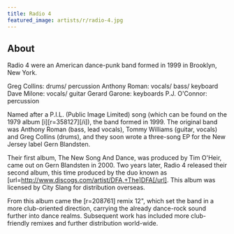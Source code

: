 ```yaml
---
title: Radio 4
featured_image: artists/r/radio-4.jpg
---
```

## About

Radio 4 were an American dance-punk band formed in 1999 in Brooklyn, New York.

Greg Collins: drums/ percussion
Anthony Roman: vocals/ bass/ keyboard
Dave Milone: vocals/ guitar
Gerard Garone: keyboards
P.J. O'Connor: percussion

Named after a P.I.L. (Public Image Limited) song (which can be found on the 1979 album [i][r=358127][/i]), the band formed in 1999. The original band was Anthony Roman (bass, lead vocals), Tommy Williams (guitar, vocals) and Greg Collins (drums), and they soon wrote a three-song EP for the New Jersey label Gern Blandsten.

Their first album, The New Song And Dance, was produced by Tim O'Heir, came out on Gern Blandsten in 2000. Two years later, Radio 4 released their second album, this time produced by the duo known as [url=http://www.discogs.com/artist/DFA,+The]DFA[/url]. This album was licensed by City Slang for distribution overseas.

From this album came the [r=208761] remix 12", which set the band in a more club-oriented direction, carrying the already dance-rock sound further into dance realms. Subsequent work has included more club-friendly remixes and further distribution world-wide. 

